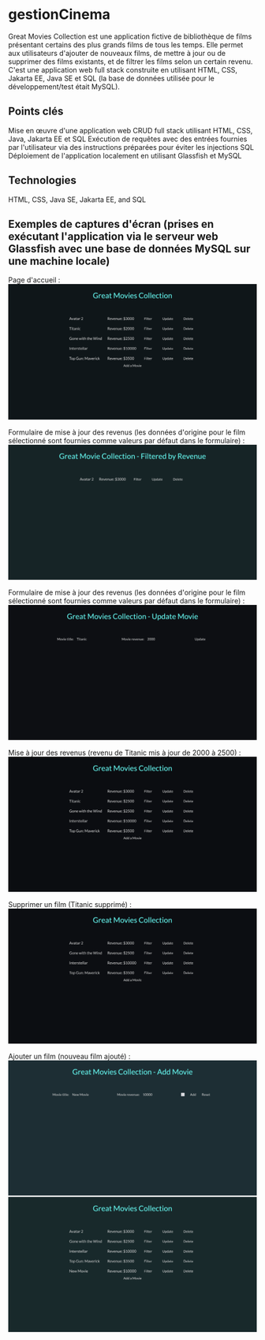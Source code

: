 # gestionCinema
Great Movies Collection est une application fictive de bibliothèque de films présentant certains des plus grands films de tous les temps. Elle permet aux utilisateurs d'ajouter de nouveaux films, de mettre à jour ou de supprimer des films existants, et de filtrer les films selon un certain revenu. C'est une application web full stack construite en utilisant HTML, CSS, Jakarta EE, Java SE et SQL (la base de données utilisée pour le développement/test était MySQL).

## Points clés
Mise en œuvre d'une application web CRUD full stack utilisant HTML, CSS, Java, Jakarta EE et SQL
Exécution de requêtes avec des entrées fournies par l'utilisateur via des instructions préparées pour éviter les injections SQL
Déploiement de l'application localement en utilisant Glassfish et MySQL

## Technologies
HTML, CSS, Java SE, Jakarta EE, and SQL

## Exemples de captures d'écran (prises en exécutant l'application via le serveur web Glassfish avec une base de données MySQL sur une machine locale)
Page d'accueil :
![LandingPage](https://github.com/jdouglas9025/great-movies-collection/blob/master/demo-screenshots/LandingPage.png?raw=true)

Formulaire de mise à jour des revenus (les données d'origine pour le film sélectionné sont fournies comme valeurs par défaut dans le formulaire) :
![FilterByRevenue](https://github.com/jdouglas9025/great-movies-collection/blob/master/demo-screenshots/FilterByRevenue.png?raw=true)

Formulaire de mise à jour des revenus (les données d'origine pour le film sélectionné sont fournies comme valeurs par défaut dans le formulaire) :
![UpdateRevenueForm](https://github.com/jdouglas9025/great-movies-collection/blob/master/demo-screenshots/UpdateRevenueForm.png?raw=true)

Mise à jour des revenus (revenu de Titanic mis à jour de 2000 à 2500) :
![UpdateRevenue](https://github.com/jdouglas9025/great-movies-collection/blob/master/demo-screenshots/UpdateRevenue.png?raw=true)

Supprimer un film (Titanic supprimé) :
![DeleteMovie](https://github.com/jdouglas9025/great-movies-collection/blob/master/demo-screenshots/DeleteMovie.png?raw=true)

Ajouter un film (nouveau film ajouté) :
![AddMovie1](https://github.com/jdouglas9025/great-movies-collection/blob/master/demo-screenshots/AddMovie1.png?raw=true)
![AddMovie2](https://github.com/jdouglas9025/great-movies-collection/blob/master/demo-screenshots/AddMovie2.png?raw=true)
